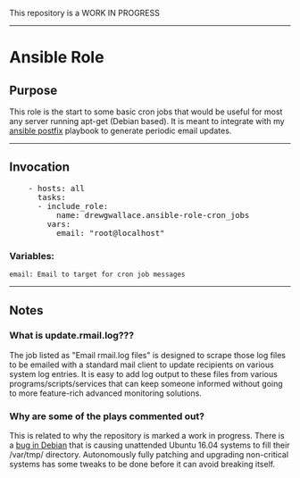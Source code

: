 This repository is a WORK IN PROGRESS

----

# Ansible Role

## Purpose
  This role is the start to some basic cron jobs that would be useful for most any server running apt-get (Debian based). It is meant to integrate with my [ansible postfix](https://github.com/drewgwallace/ansible-playbook-postfix_nullclient) playbook to generate periodic email updates.

----

## Invocation

<pre>
    - hosts: all
      tasks:
      - include_role:
          name: drewgwallace.ansible-role-cron_jobs
        vars:
          email: "root@localhost"
</pre>

  ### Variables:
  
    email: Email to target for cron job messages

----

## Notes

  ### What is update.rmail.log???
  
  The job listed as "Email rmail.log files" is designed to scrape those log files to be emailed with a standard mail client to update  recipients on various system log entries. It is easy to add log output to these files from various programs/scripts/services that can keep someone informed without going to more feature-rich advanced monitoring solutions.

  ### Why are some of the plays commented out?
  This is related to why the repository is marked a work in progress. There is a [bug in Debian](https://bugs.debian.org/cgi-bin/bugreport.cgi?bug=814345) that is causing unattended Ubuntu 16.04 systems to fill their /var/tmp/ directory. Autonomously fully patching and upgrading non-critical systems has some tweaks to be done before it can avoid breaking itself.
